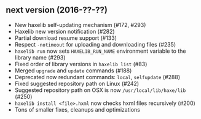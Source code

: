 ## next version (2016-??-??)

 - New haxelib self-updating mechanism (#172, #293)
 - Haxelib new version notification (#282)
 - Partial download resume support (#133)
 - Respect `-notimeout` for uploading and downloading files (#235)
 - `haxelib run` now sets `HAXELIB_RUN_NAME` environment variable to the library name (#293)
 - Fixed order of library versions in `haxelib list` (#83)
 - Merged `upgrade` and `update` commands (#188)
 - Deprecated now redundant commands: `local`, `selfupdate` (#288)
 - Fixed suggested repository path on Linux (#242)
 - Suggested repository path on OSX is now `/usr/local/lib/haxe/lib` (#250)
 - `haxelib install <file>.hxml` now checks hxml files recursively (#200)
 - Tons of smaller fixes, cleanups and optimizations
